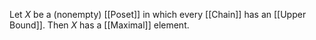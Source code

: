 Let $X$ be a (nonempty) [[Poset]] in which every [[Chain]] has an [[Upper Bound]]. 
Then $X$ has a [[Maximal]] element.

